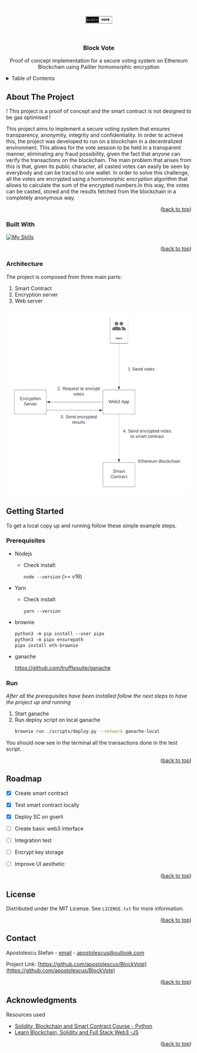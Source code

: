 
<!-- Improved compatibility of back to top link: See: https://github.com/othneildrew/Best-README-Template/pull/73 -->
<a name="readme-top"></a>
<!--
*** Thanks for checking out the Best-README-Template. If you have a suggestion
*** that would make this better, please fork the repo and create a pull request
*** or simply open an issue with the tag "enhancement".
*** Don't forget to give the project a star!
*** Thanks again! Now go create something AMAZING! :D
-->



<!-- PROJECT SHIELDS -->
<!--
*** I'm using markdown "reference style" links for readability.
*** Reference links are enclosed in brackets [ ] instead of parentheses ( ).
*** See the bottom of this document for the declaration of the reference variables
*** for contributors-url, forks-url, etc. This is an optional, concise syntax you may use.
*** https://www.markdownguide.org/basic-syntax/#reference-style-links
-->
<!-- [![Contributors][contributors-shield]][contributors-url]
[![Forks][forks-shield]][forks-url]
[![Stargazers][stars-shield]][stars-url]
[![Issues][issues-shield]][issues-url]
[![MIT License][license-shield]][license-url]
[![LinkedIn][linkedin-shield]][linkedin-url] -->



<!-- PROJECT LOGO -->
<br />
<div align="center">
  <a href="https://github.com/apostolescus/BlockVote">
    <img src="images/logo.png" alt="Logo" width="80" height="80">
  </a>

  <h3 align="center">Block Vote</h3>

  <p align="center">
    Proof of concept implementation for a secure voting system on Ethereum Blockchain
using Paillier homomorphic encryption
    <br />
    <!-- <a href="https://github.com/othneildrew/Best-README-Template"><strong>Explore the docs »</strong></a>
    <br />
    <br />
    <a href="https://github.com/othneildrew/Best-README-Template">View Demo</a>
    ·
    <a href="https://github.com/othneildrew/Best-README-Template/issues">Report Bug</a>
    ·
    <a href="https://github.com/othneildrew/Best-README-Template/issues">Request Feature</a> -->
  </p>
</div>



<!-- TABLE OF CONTENTS -->
<details>
  <summary>Table of Contents</summary>
  <ol>
    <li>
      <a href="#about-the-project">About The Project</a>
      <ul>
        <li><a href="#built-with">Built With</a></li>
         <li><a href="#built-with">Architecture</a></li>
      </ul>
    </li>
    <li>
      <a href="#getting-started">Getting Started</a>
      <ul>
        <li><a href="#prerequisites">Prerequisites</a></li>
        <li><a href="#installation">Installation</a></li>
      </ul>
    </li>
    <li><a href="#roadmap">Roadmap</a></li>
    <li><a href="#license">License</a></li>
    <li><a href="#contact">Contact</a></li>
    <li><a href="#acknowledgments">Acknowledgments</a></li>
  </ol>
</details>



<!-- ABOUT THE PROJECT -->
## About The Project

<!-- [![Product Name Screen Shot][product-screenshot]](https://example.com) -->

! This project is a proof of concept and the smart contract is not designed to be gas optimised !

This project aims to implement a secure voting system that ensures transparency, anonymity, integrity and confidentiality. In order to achieve this, the project was developed to run on a blockchain in a decentralized environment. This allows for the vote session to be held in a transparent manner, eliminating any fraud possibility, given the fact that anyone can verify the transactions on the blockchain. The main problem that arises from this is that, given its public character, all casted votes can easily be seen by everybody and can be traced to one wallet. In order to solve this challenge, all the votes are encrypted using a homomorphic encryption algorithm that allows to calculate the sum of the encrypted numbers.In this way, the votes can be casted, stored and the results fetched from the blockchain in a completely anonymous way.

<p align="right">(<a href="#readme-top">back to top</a>)</p>



### Built With


[![My Skills](https://skills.thijs.gg/icons?i=solidity,py,js,nodejs,html)](https://skills.thijs.gg)


<p align="right">(<a href="#readme-top">back to top</a>)</p>

### Architecture

The project is composed from three main parts:
1. Smart Contract
2. Encryption server
3. Web server

[![Product Name Screen Shot][product-screenshot]]()

<!-- GETTING STARTED -->
## Getting Started

To get a local copy up and running follow these simple example steps.

### Prerequisites

* Nodejs
    - Check install: 
    
        ``` node --version ```
        (>= v16)
* Yarn 
    - Check install:

        ``` yarn --version ```
* brownie
    ``` 
    python3 -m pip install --user pipx
    python3 -m pipx ensurepath
    pipx install eth-brownie
    ```

* ganache 

    https://github.com/trufflesuite/ganache



### Run 

_After all the prerequisites have been installed follow the next steps to have the project up and running_

1. Start ganache 
2. Run deploy script on local ganache
   ```sh
   brownie run ./scripts/deploy.py --network ganache-local
   ```

You should now see in the terminal all the transactions done in the test script.

<p align="right">(<a href="#readme-top">back to top</a>)</p>



<!-- USAGE EXAMPLES
## Usage

Use this space to show useful examples of how a project can be used. Additional screenshots, code examples and demos work well in this space. You may also link to more resources.

_For more examples, please refer to the [Documentation](https://example.com)_

<p align="right">(<a href="#readme-top">back to top</a>)</p> -->



<!-- ROADMAP -->
## Roadmap

- [x] Create smart contract
- [x] Test smart contract locally
- [x] Deploy SC on goerli
- [ ] Create basic web3 interface
- [ ] Integration test 
- [ ] Encrypt key storage
- [ ] Improve UI aesthetic 


<p align="right">(<a href="#readme-top">back to top</a>)</p>


<!-- LICENSE -->
## License

Distributed under the MIT License. See `LICENSE.txt` for more information.

<p align="right">(<a href="#readme-top">back to top</a>)</p>



<!-- CONTACT -->
## Contact

Apostolescu Stefan - [email](https://twitter.com/your_username) - apostolescus@outlook.com

Project Link: [https://github.com/apostolescus/BlockVote](https://github.com/apostolescus/BlockVote)

<p align="right">(<a href="#readme-top">back to top</a>)</p>



<!-- ACKNOWLEDGMENTS -->
## Acknowledgments

Resources used

* [Solidity, Blockchain and Smart Contract Course - Python](https://www.youtube.com/watch?v=M576WGiDBdQ&t=17002s)
* [Learn Blockchain, Solidity and Full Stack Web3 -JS](https://www.youtube.com/watch?v=gyMwXuJrbJQ&t=49264s)

<p align="right">(<a href="#readme-top">back to top</a>)</p>

[linkedin-url]: https://linkedin.com/in/othneildrew
[product-screenshot]: images/Vote_encryption.png
